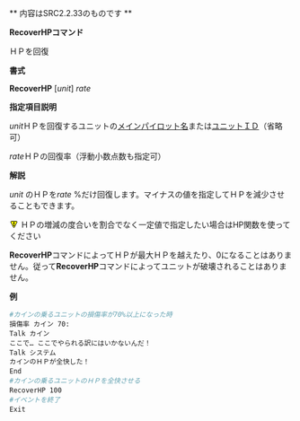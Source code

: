 ** 内容はSRC2.2.33のものです **

**RecoverHPコマンド**

ＨＰを回復

**書式**

**RecoverHP** [*unit*] *rate*

**指定項目説明**

*unit*ＨＰを回復するユニットの[メインパイロット名](メインパイロット名.md)または[ユニットＩＤ](ユニットＩＤ.md)（省略可）

*rate*ＨＰの回復率（浮動小数点数も指定可）

**解説**

*unit* のＨＰを*rate* %だけ回復します。マイナスの値を指定してＨＰを減少させることもできます。

![](./images/bm0.gif) ＨＰの増減の度合いを割合でなく一定値で指定したい場合はHP関数を使ってください

**RecoverHP**コマンドによってＨＰが最大ＨＰを越えたり、0になることはありません。従って**RecoverHP**コマンドによってユニットが破壊されることはありません。

**例**
```sh
#カインの乗るユニットの損傷率が70%以上になった時
損傷率 カイン 70:
Talk カイン
ここで… ここでやられる訳にはいかないんだ！
Talk システム
カインのＨＰが全快した！
End
#カインの乗るユニットのＨＰを全快させる
RecoverHP 100
#イベントを終了
Exit
```

